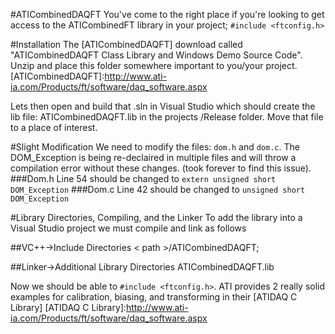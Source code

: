 #ATICombinedDAQFT
You've come to the right place if you're looking to get access to the ATICombinedFT library in your project; `#include <ftconfig.h>`

#Installation
The [ATICombinedDAQFT] download called "ATICombinedDAQFT Class Library and Windows Demo Source Code". Unzip and place this folder somewhere important to you/your project.
[ATICombinedDAQFT]:http://www.ati-ia.com/Products/ft/software/daq_software.aspx

Lets then open and build that .sln in Visual Studio which should create the lib file: ATICombinedDAQFT.lib in the projects /Release folder. Move that file to a place of interest.

#Slight Modification
We need to modify the files: `dom.h` and `dom.c`. The DOM_Exception is being re-declaired in multiple files and will throw a compilation error without these changes. (took forever to find this issue).
###Dom.h
Line 54 should be changed to `extern unsigned short DOM_Exception`
###Dom.c
Line 42 should be changed to `unsigned short DOM_Exception`

#Library Directories, Compiling, and the Linker
To add the library into a Visual Studio project we must compile and link as follows

##VC++->Include Directories
< path >/ATICombinedDAQFT;

##Linker->Additional Library Directories
ATICombinedDAQFT.lib

Now we should be able to `#include <ftconfig.h>`. ATI provides 2 really solid examples for calibration, biasing, and transforming in their [ATIDAQ C Library]
[ATIDAQ C Library]:http://www.ati-ia.com/Products/ft/software/daq_software.aspx
